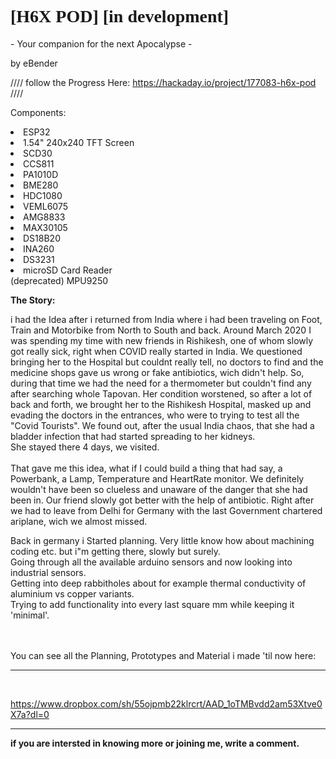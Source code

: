 
<h1 style="font-family:verdana;">[H6X POD] [in development]</h1>
- Your companion for the next Apocalypse -			

<p>by eBender
  
//// follow the Progress Here: https://hackaday.io/project/177083-h6x-pod ////

Components:
<li>ESP32</li>
<li>1.54" 240x240 TFT Screen</li>
<li>SCD30</li>
<li>CCS811</li>
  <li>PA1010D</li>
<li>BME280</li>
<li>HDC1080</li>
<li>VEML6075</li>
<li>AMG8833</li>
<li>MAX30105</li>
<li>DS18B20</li>
<li>INA260</li>
<li>DS3231</li>
<li>microSD Card Reader</li>
  (deprecated) MPU9250

<p><b>The Story:</b><br/>

i had the Idea after i returned from India where i had been traveling on Foot, Train and Motorbike from North to South and back. 
Around March 2020 I was spending my time with new friends in Rishikesh, one of whom slowly got really sick, right when COVID really started in India.
We questioned bringing her to the Hospital but couldnt really tell, no doctors to find and the medicine shops gave us wrong or fake antibiotics, wich didn't help.
So, during that time we had the need for a thermometer but couldn't find any after searching whole Tapovan.
Her condition worstened, so after a lot of back and forth, we brought her to the Rishikesh Hospital, masked up and evading the doctors in the entrances, who were to trying to test all the "Covid Tourists".
We found out, after the usual India chaos, that she had a bladder infection that had started spreading to her kidneys. <br/>
She stayed there 4 days, we visited. <br/>
<br/>
That gave me this idea, what if I could build a thing that had say, a Powerbank, a Lamp, Temperature and HeartRate monitor.
We definitely wouldn't have been so clueless and unaware of the danger that she had been in.
Our friend slowly got better with the help of antibiotic. Right after we had to leave from Delhi for Germany with the last 
Government chartered ariplane, wich we almost missed.<br/>

Back in germany i Started planning. Very little know how about machining coding etc. but i"m getting there, slowly but surely.<br/>
Going through all the available arduino sensors and now looking into industrial sensors.<br/>
Getting into deep rabbitholes about for example thermal conductivity of aluminium vs copper variants.<br/>
Trying to add functionality into every last square mm while keeping it 'minimal'.<br/>
<br/>
<br/>

You can see all the Planning, Prototypes and Material i made 'til now here:<br/>
______________________________________________________________________________
<br/>

https://www.dropbox.com/sh/55ojpmb22klrcrt/AAD_1oTMBvdd2am53Xtve0X7a?dl=0 <br/>
______________________________________________________________________________
<p>
<b>if you are intersted in knowing more or joining me, write a comment.</b>
<p> <p/>
